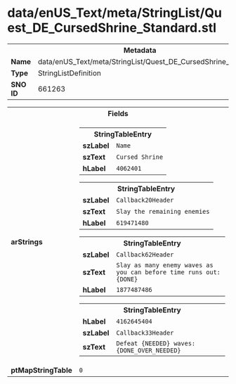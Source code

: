 <h1>data/enUS_Text/meta/StringList/Quest_DE_CursedShrine_Standard.stl</h1><table><tr><th colspan="100%">Metadata</th></tr><tr><td><b>Name</b></td><td>data/enUS_Text/meta/StringList/Quest_DE_CursedShrine_Standard.stl</td></tr><tr><td><b>Type</b></td><td>StringListDefinition</td></tr><tr><td><b>SNO ID</b></td><td>661263</td></tr></table>

<table><tr><th colspan="100%">Fields</th></tr><tr><td><b>arStrings</b></td><td><table><tr><th colspan="100%">StringTableEntry</th></tr><tr><td><b>szLabel</b></td><td><code>Name</code></td></tr><tr><td><b>szText</b></td><td><code>Cursed Shrine</code></td></tr><tr><td><b>hLabel</b></td><td><code>4062401</code></td></tr></table>


<table><tr><th colspan="100%">StringTableEntry</th></tr><tr><td><b>szLabel</b></td><td><code>Callback20Header</code></td></tr><tr><td><b>szText</b></td><td><code>Slay the remaining enemies</code></td></tr><tr><td><b>hLabel</b></td><td><code>619471480</code></td></tr></table>


<table><tr><th colspan="100%">StringTableEntry</th></tr><tr><td><b>szLabel</b></td><td><code>Callback62Header</code></td></tr><tr><td><b>szText</b></td><td><code>Slay as many enemy waves as you can before time runs out: {DONE}</code></td></tr><tr><td><b>hLabel</b></td><td><code>1877487486</code></td></tr></table>


<table><tr><th colspan="100%">StringTableEntry</th></tr><tr><td><b>hLabel</b></td><td><code>4162645404</code></td></tr><tr><td><b>szLabel</b></td><td><code>Callback33Header</code></td></tr><tr><td><b>szText</b></td><td><code>Defeat {NEEDED} waves: {DONE_OVER_NEEDED}</code></td></tr></table>


</td></tr><tr><td><b>ptMapStringTable</b></td><td><code>0</code></td></tr></table>

